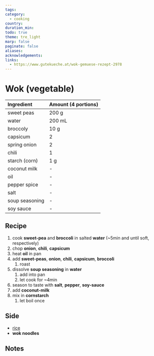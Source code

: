 ```yaml
---
tags: 
category:
  - cooking
country: 
duration_min: 
todo: true
theme: tre_light
marp: false
paginate: false
aliases: 
acknowledgements: 
links:
  - https://www.gutekueche.at/wok-gemuese-rezept-2978
---
```



# Wok (vegetable)


|Ingredient|Amount (4 portions)|
| :- | :- |
|sweet peas|200 g|
|water|200 mL|
|broccoly|10 g|
|capsicum|2|
|spring onion|2|
|chili|1|
|starch (corn)|1 g|
|coconut milk|-|
|oil|-|
|pepper spice|-|
|salt|-|
|soup seasoning|-|
|soy sauce|-|

## Recipe
1. cook **sweet-pea** and **broccoli** in salted **water** (~5min and until soft, respectively)
1. chop **onion**, **chili**, **capsicum**
1. heat **oil** in pan
1. add **sweet-peas**, **onion**, **chili**, **capsicum**, **broccoli**
    1. roast
1. dissolve **soup seasoning** in **water**
    1. add into pan
    1. let cook for ~4min
1. season to taste with **salt**, **pepper**, **soy-sauce**
1. add **coconut-milk**
1. mix in **cornstarch**
    1. let boil once

## Side
* [rice](./Rice.md)
* **wok noodles**

## Notes


